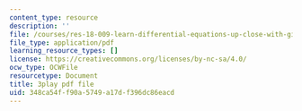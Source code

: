 ```yaml
---
content_type: resource
description: ''
file: /courses/res-18-009-learn-differential-equations-up-close-with-gilbert-strang-and-cleve-moler-fall-2015/348ca54ff90a5749a17df396dc86eacd_-D4GDdxJrpg.pdf
file_type: application/pdf
learning_resource_types: []
license: https://creativecommons.org/licenses/by-nc-sa/4.0/
ocw_type: OCWFile
resourcetype: Document
title: 3play pdf file
uid: 348ca54f-f90a-5749-a17d-f396dc86eacd
---
```

